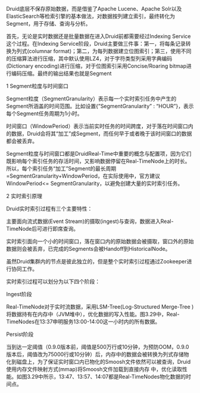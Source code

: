 Druid底层不保存原始数据，而是借鉴了Apache Lucene、Apache Solr以及ElasticSearch等检索引擎的基本做法，对数据按列建立索引，最终转化为Segment，用于存储、查询与分析。

首先，无论是实时数据还是批量数据在进入Druid前都需要经过Indexing Service这个过程。在Indexing Service阶段，Druid主要做三件事：第一，将每条记录转换为列式\(columnar format\)；第二，为每列数据建立位图索引；第三，使用不同的压缩算法进行压缩，其中默认使用LZ4，对于字符类型列采用字典编码\(Dictionary encoding\)进行压缩，对于位图索引采用Concise/Roaring bitmap进行编码压缩。最终的输出结果也就是Segment

1 Segment粒度与时间窗口

Segment粒度（SegmentGranularity）表示每一个实时索引任务中产生的Segment所涵盖的时间范围。比如设置{”SegmentGranularity” : “HOUR”}，表示每个Segment任务周期为1小时。



时间窗口（WindowPeriod）表示当前实时任务的时间跨度，对于落在时间窗口内的数据，Druid会将其“加工”成Segment，而任何早于或者晚于该时间窗口的数据都会被丢弃。



Segment粒度与时间窗口都是DruidReal-Time中重要的概念与配置项，因为它们既影响每个索引任务的存活时间，又影响数据停留在Real-TimeNode上的时长。所以，每个索引任务“加工”Segment的最长周期 =SegmentGranularity+WindowPeriod，在实际使用中，官方建议WindowPeriod&lt;= SegmentGranularity，以避免创建大量的实时索引任务。



2 实时索引原理

Druid实时索引过程有三个主要特性：



主要面向流式数据\(Event Stream\)的摄取\(ingest\)与查询，数据进入Real-TimeNode后可进行即席查询。



实时索引面向一个小的时间窗口，落在窗口内的原始数据会被摄取，窗口外的原始数据则会被丢弃，已完成的Segments会被Handoff到HistoricalNode。



虽然Druid集群内的节点是彼此独立的，但是整个实时索引过程通过Zookeeper进行协同工作。



实时索引过程可以划分为以下四个阶段：



Ingest阶段 

Real-TimeNode对于实时流数据，采用LSM-Tree\(Log-Structured Merge-Tree \)将数据持有在内存中（JVM堆中），优化数据的写入性能。图3.29中，Real-TimeNodes在13:37申明服务13:00-14:00这一小时内的所有数据。



Persist阶段 

当到达一定阈值（0.9.0版本前，阈值是500万行或10分钟，为预防OOM，0.9.0版本后，阈值改为75000行或10分钟）后，内存中的数据会被转换为列式存储物化到磁盘上，为了保证实时窗口内已物化的Smoosh文件依然可以被查询，Druid使用内存文件映射方式\(mmap\)将Smoosh文件加载到直接内存 中，优化读取性能。如图3.29中所示，13:47、13:57、14:07都是Real-TimeNodes物化数据的时间点。



